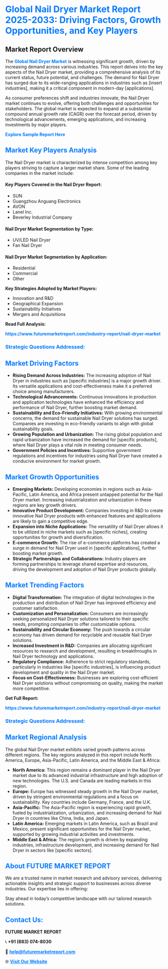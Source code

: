 <h1 style="color: #007BFF;">Global Nail Dryer Market Report 2025-2033: Driving Factors, Growth Opportunities, and Key Players</h1>

<section id="overview">
<h2>Market Report Overview</h2>
<p>The <a href="https://www.futuremarketreport.com/industry-report/nail-dryer-market" style="color: #007BFF; text-decoration: none;"><strong>Global Nail Dryer Market</strong></a> is witnessing significant growth, driven by increasing demand across various industries. This report delves into the key aspects of the Nail Dryer market, providing a comprehensive analysis of its current status, future potential, and challenges. The demand for Nail Dryer has surged due to its wide-ranging applications in industries such as [insert industries], making it a critical component in modern-day [applications].</p>
<p>As consumer preferences shift and industries innovate, the Nail Dryer market continues to evolve, offering both challenges and opportunities for stakeholders. The global market is expected to expand at a substantial compound annual growth rate (CAGR) over the forecast period, driven by technological advancements, emerging applications, and increasing investments by major players.</p>
</section>

<section id="overview">
<p><a href="https://www.futuremarketreport.com/request-sample/reportId=92651" style="color: #007BFF; text-decoration: none;"><strong>Explore Sample Report Here</strong></a></p>
</section>

<section id="key-players">
<h2 style="color: #007BFF;">Market Key Players Analysis</h2>
<p>The Nail Dryer market is characterized by intense competition among key players striving to capture a larger market share. Some of the leading companies in the market include:</p>
<h4>Key Players Covered in the Nail Dryer Report:</h4>
<ul><li>SUN</li><li>Guangzhou Anguang Electronics</li><li>AVON</li><li>Lanel Inc.</li><li>Beverley Industrial Company</li></ul>
<h4>Nail Dryer Market Segmentation by Type:</h4>
<ul><li>UV/LED Nail Dryer</li><li>Fan Nail Dryer</li></ul>

<h4>Nail Dryer Market Segmentation by Application:</h4>
<ul><li>Residential</li><li>Commercial</li><li>Other</li></ul>
<p><strong>Key Strategies Adopted by Market Players:</strong></p>
<ul>
<li>Innovation and R&D</li>
<li>Geographical Expansion</li>
<li>Sustainability Initiatives</li>
<li>Mergers and Acquisitions</li>
</ul>
</section>

<section>
<p><strong>Read Full Analysis: </strong></p><a href="https://www.futuremarketreport.com/industry-report/nail-dryer-market" style="color: #007BFF; text-decoration: none;"><strong>https://www.futuremarketreport.com/industry-report/nail-dryer-market</strong></a>
<h3 style="color: #007BFF;">Strategic Questions Addressed:</h3>
</section>

<section id="driving-factors">
<h2 style="color: #007BFF;">Market Driving Factors</h2>
<ul>
<li><strong>Rising Demand Across Industries:</strong> The increasing adoption of Nail Dryer in industries such as [specific industries] is a major growth driver. Its versatile applications and cost-effectiveness make it a preferred choice among manufacturers.</li>
<li><strong>Technological Advancements:</strong> Continuous innovations in production and application technologies have enhanced the efficiency and performance of Nail Dryer, further boosting market demand.</li>
<li><strong>Sustainability and Eco-Friendly Initiatives:</strong> With growing environmental concerns, the demand for sustainable Nail Dryer solutions has surged. Companies are investing in eco-friendly variants to align with global sustainability goals.</li>
<li><strong>Growing Population and Urbanization:</strong> The rising global population and rapid urbanization have increased the demand for [specific products], where Nail Dryer plays a vital role in meeting consumer needs.</li>
<li><strong>Government Policies and Incentives:</strong> Supportive government regulations and incentives for industries using Nail Dryer have created a conducive environment for market growth.</li>
</ul>
</section>

<section id="growth-opportunities">
<h2 style="color: #007BFF;">Market Growth Opportunities</h2>
<ul>
<li><strong>Emerging Markets:</strong> Developing economies in regions such as Asia-Pacific, Latin America, and Africa present untapped potential for the Nail Dryer market. Increasing industrialization and urbanization in these regions are key growth drivers.</li>
<li><strong>Innovative Product Development:</strong> Companies investing in R&D to create innovative Nail Dryer products with enhanced features and applications are likely to gain a competitive edge.</li>
<li><strong>Expansion into Niche Applications:</strong> The versatility of Nail Dryer allows it to be utilized in niche markets such as [specific niches], creating opportunities for growth and diversification.</li>
<li><strong>E-commerce Growth:</strong> The rise of e-commerce platforms has created a surge in demand for Nail Dryer used in [specific applications], further boosting market growth.</li>
<li><strong>Strategic Partnerships and Collaborations:</strong> Industry players are forming partnerships to leverage shared expertise and resources, driving the development and adoption of Nail Dryer products globally.</li>
</ul>
</section>

<section id="trending-factors">
<h2 style="color: #007BFF;">Market Trending Factors</h2>
<ul>
<li><strong>Digital Transformation:</strong> The integration of digital technologies in the production and distribution of Nail Dryer has improved efficiency and customer satisfaction.</li>
<li><strong>Customization and Personalization:</strong> Consumers are increasingly seeking personalized Nail Dryer solutions tailored to their specific needs, prompting companies to offer customizable options.</li>
<li><strong>Sustainability and Circular Economy:</strong> The push towards a circular economy has driven demand for recyclable and reusable Nail Dryer solutions.</li>
<li><strong>Increased Investment in R&D:</strong> Companies are allocating significant resources to research and development, resulting in breakthroughs in Nail Dryer technology and applications.</li>
<li><strong>Regulatory Compliance:</strong> Adherence to strict regulatory standards, particularly in industries like [specific industries], is influencing product development and quality in the Nail Dryer market.</li>
<li><strong>Focus on Cost-Effectiveness:</strong> Businesses are exploring cost-efficient Nail Dryer solutions without compromising on quality, making the market more competitive.</li>
</ul>
</section>

<section>
<p><strong>Get Full Report: </strong></p><a href="https://www.futuremarketreport.com/industry-report/nail-dryer-market" style="color: #007BFF; text-decoration: none;"><strong>https://www.futuremarketreport.com/industry-report/nail-dryer-market</strong></a>
<h3 style="color: #007BFF;">Strategic Questions Addressed:</h3>
</section>


<section id="regional-analysis">
<h2 style="color: #007BFF;">Market Regional Analysis</h2>
<p>The global Nail Dryer market exhibits varied growth patterns across different regions. The key regions analyzed in this report include North America, Europe, Asia-Pacific, Latin America, and the Middle East & Africa:</p>
<ul>
<li><strong>North America:</strong> This region remains a dominant player in the Nail Dryer market due to its advanced industrial infrastructure and high adoption of new technologies. The U.S. and Canada are leading markets in this region.</li>
<li><strong>Europe:</strong> Europe has witnessed steady growth in the Nail Dryer market, driven by stringent environmental regulations and a focus on sustainability. Key countries include Germany, France, and the U.K.</li>
<li><strong>Asia-Pacific:</strong> The Asia-Pacific region is experiencing rapid growth, fueled by industrialization, urbanization, and increasing demand for Nail Dryer in countries like China, India, and Japan.</li>
<li><strong>Latin America:</strong> Emerging markets in Latin America, such as Brazil and Mexico, present significant opportunities for the Nail Dryer market, supported by growing industrial activities and investments.</li>
<li><strong>Middle East & Africa:</strong> The region’s growth is driven by expanding industries, infrastructure development, and increasing demand for Nail Dryer in sectors like [specific sectors].</li>
</ul>
</section>

<footer>
<h2 style="color: #007BFF;">About FUTURE MARKET REPORT</h2>
<p>We are a trusted name in market research and advisory services, delivering actionable insights and strategic support to businesses across diverse industries. Our expertise lies in offering:</p>

<p>Stay ahead in today’s competitive landscape with our tailored research solutions.</p>

<h2 style="color: #007BFF;">Contact Us:</h2>
<p><strong>FUTURE MARKET REPORT</strong></p>
<p>📞 <strong>+91 (883) 074-8030</strong></p>
<p>📧 <strong><a href="mailto:help@futuremarketreport.com" style="color: #007BFF;">help@futuremarketreport.com</a></strong></p>
<p>🌐 <strong><a href="https://www.futuremarketreport.com/" style="color: #007BFF;">Visit Our Website</a></strong></p>
</footer>